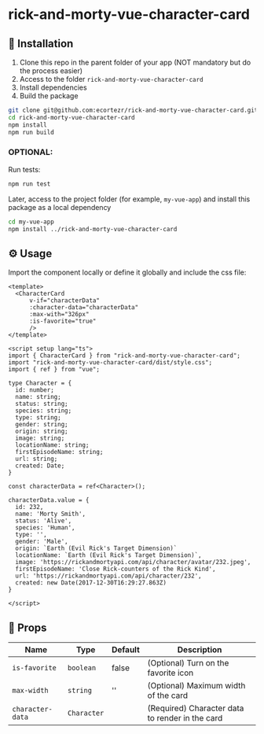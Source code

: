 # rick-and-morty-vue-character-card

## 🚀 Installation

1. Clone this repo in the parent folder of your app (NOT mandatory but do the process easier)
2. Access to the folder `rick-and-morty-vue-character-card`
3. Install dependencies
4. Build the package

```bash
git clone git@github.com:ecortezr/rick-and-morty-vue-character-card.git
cd rick-and-morty-vue-character-card
npm install
npm run build
```
### OPTIONAL:

Run tests:

```sh
npm run test
```

Later, access to the project folder (for example, `my-vue-app`) and install this package as a local dependency


```bash
cd my-vue-app
npm install ../rick-and-morty-vue-character-card
```

## ⚙️ Usage

Import the component locally or define it globally and include the css file:

```vue
<template>
  <CharacterCard
      v-if="characterData"
      :character-data="characterData"
      :max-with="326px"
      :is-favorite="true"
      />
</template>

<script setup lang="ts">
import { CharacterCard } from "rick-and-morty-vue-character-card";
import "rick-and-morty-vue-character-card/dist/style.css";
import { ref } from "vue";

type Character = {
  id: number;
  name: string;
  status: string;
  species: string;
  type: string;
  gender: string;
  origin: string;
  image: string;
  locationName: string;
  firstEpisodeName: string;
  url: string;
  created: Date;
}

const characterData = ref<Character>();

characterData.value = {
  id: 232,
  name: 'Morty Smith',
  status: 'Alive',
  species: 'Human',
  type: '',
  gender: 'Male',
  origin: `Earth (Evil Rick's Target Dimension)`
  locationName: `Earth (Evil Rick's Target Dimension)`,
  image: 'https://rickandmortyapi.com/api/character/avatar/232.jpeg',
  firstEpisodeName: 'Close Rick-counters of the Rick Kind',
  url: 'https://rickandmortyapi.com/api/character/232',
  created: new Date(2017-12-30T16:29:27.863Z)
}

</script>
```

## 📃 Props

| Name       | Type               | Default | Description                        |
| ---------- | ------------------ | ------- | ---------------------------------- |
| `is-favorite` | `boolean`          | false   | (Optional) Turn on the favorite icon |
| `max-width`    | `string`           | '' | (Optional) Maximum width of the card   |
| `character-data`    | `Character` |         | (Required) Character data to render in the card                     |
